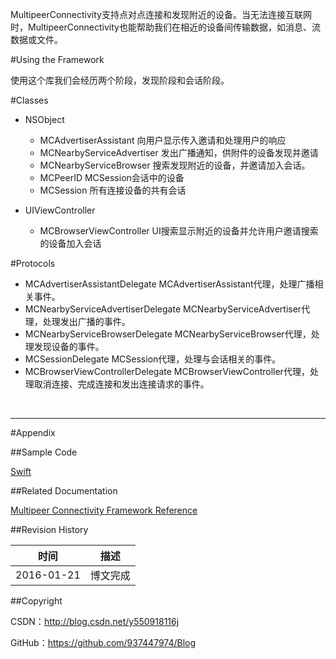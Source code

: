 MultipeerConnectivity支持点对点连接和发现附近的设备。当无法连接互联网时，MultipeerConnectivity也能帮助我们在相近的设备间传输数据，如消息、流数据或文件。

#Using the Framework

使用这个库我们会经历两个阶段，发现阶段和会话阶段。

#Classes

- NSObject
    - MCAdvertiserAssistant 向用户显示传入邀请和处理用户的响应
    - MCNearbyServiceAdvertiser 发出广播通知，供附件的设备发现并邀请
    - MCNearbyServiceBrowser 搜索发现附近的设备，并邀请加入会话。
    - MCPeerID MCSession会话中的设备
    - MCSession 所有连接设备的共有会话

- UIViewController
    - MCBrowserViewController UI搜索显示附近的设备并允许用户邀请搜索的设备加入会话

#Protocols

- MCAdvertiserAssistantDelegate MCAdvertiserAssistant代理，处理广播相关事件。
- MCNearbyServiceAdvertiserDelegate MCNearbyServiceAdvertiser代理，处理发出广播的事件。
- MCNearbyServiceBrowserDelegate MCNearbyServiceBrowser代理，处理发现设备的事件。
- MCSessionDelegate MCSession代理，处理与会话相关的事件。
- MCBrowserViewControllerDelegate MCBrowserViewController代理，处理取消连接、完成连接和发出连接请求的事件。

&#160;

----------

#Appendix

##Sample Code

[Swift](https://github.com/937447974/Swift)

##Related Documentation

[Multipeer Connectivity Framework Reference](https://developer.apple.com/library/ios/documentation/MultipeerConnectivity/Reference/MultipeerConnectivityFramework/index.html)

##Revision History

| 时间 | 描述 |
| ---- | ---- |
| 2016-01-21 | 博文完成 |

##Copyright

CSDN：http://blog.csdn.net/y550918116j

GitHub：https://github.com/937447974/Blog